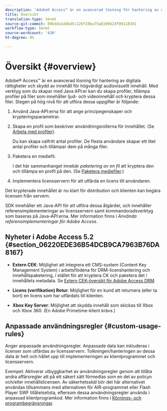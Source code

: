 ```yaml
---
description: 'Adobe® Access™ är en avancerad lösning för hantering av digitala rättigheter och skydd av innehåll för högvärdigt audiovisuellt innehåll. Med verktyg som du skapar med Java API:er kan du skapa profiler, tillämpa profiler på filer som innehåller ljud- och videoinnehåll och kryptera dessa filer. Stegen på hög nivå för att utföra dessa uppgifter är följande '
title: Översikt
translation-type: tm+mt
source-git-commit: 89bdda1d4bd5c126f19ba75a819942df901183d1
workflow-type: tm+mt
source-wordcount: '430'
ht-degree: 0%

---
```



# Översikt {#overview}

Adobe® Access™ är en avancerad lösning för hantering av digitala rättigheter och skydd av innehåll för högvärdigt audiovisuellt innehåll. Med verktyg som du skapar med Java API:er kan du skapa profiler, tillämpa profiler på filer som innehåller ljud- och videoinnehåll och kryptera dessa filer. Stegen på hög nivå för att utföra dessa uppgifter är följande:

1. Använd Java-API:erna för att ange principegenskaper och krypteringsparametrar.
1. Skapa en profil som beskriver användningsrollerna för innehållet. (Se [Arbeta med profiler](../../aaxs-protecting-content/content-working-with-policies/content-working-with-policies-overview.md)).

   Du kan skapa valfritt antal profiler. De flesta användare skapar ett litet antal profiler och tillämpar dem på många filer.

1. Paketera en mediefil.

   I det här sammanhanget innebär *paketering av en fil* att kryptera den och tillämpa en profil på den. (Se [Paketera mediefiler](../../aaxs-protecting-content/content-packaging-media-files/content-packaging-media-files-overview.md).)

1. Implementera licensservern för att utfärda en licens till användaren.

Det krypterade innehållet är nu klart för distribution och klienten kan begära licensen från servern.

SDK innehåller ett Java-API för att utföra dessa åtgärder, och innehåller referensimplementeringar av licensservern samt kommandoradsverktyg som baseras på Java-API:erna. Mer information finns i *Använda referensimplementeringar för Adobe Access*.

## Nyheter i Adobe Access 5.2 {#section_06220EDE36B54DCB9CA7963B76DA8167}

* **Extern CEK**: Möjlighet att integrera ett CMS-system (Content Key Management System) i arbetsflödena för DRM-licenshantering och innehållspaketering, i stället för att kryptera CK och paketera det i innehållets metadata. Se [Extern CEK-översikt för Adobe Access DRM](../../aaxs-drm-xkey-mgmt/aaxs-drm-using-external-cek-overview.md).

* **Licens (verifikation) Retur**: Möjlighet för en kund att returnera (eller ta bort) en licens som har utfärdats till klienten.
* **Xbox Key Server**: Möjlighet att skydda innehåll som skickas till Xbox och Xbox 360. (En Adobe Primetime-klient krävs.)

## Anpassade användningsregler {#custom-usage-rules}

Anger anpassade användningsregler. Anpassade data kan inkluderas i licenser som utfärdas av licensservern. Tolkningen/hanteringen av dessa data är helt och hållet upp till implementeringen av klientprogrammet och licensservern.

Exempel: Aktiverar utbyggbarhet av användningsregler genom att tillåta andra affärsregler att på ett säkert sätt förmedlas som en del av policyn och/eller innehållslicensen. Av säkerhetsskäl bör det här alternativet användas tillsammans med alternativen för AIR-programmet eller Flash Player SWF tillåtelselista, eftersom dessa användningsregler används i anpassad klientprogramkod. Mer information finns i [Körnings- och programbegränsningar](../../aaxs-protecting-content/content-introduction/content-usage-rules/content-runtime-application-restrictions/content-allowlist-air.md).
